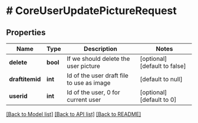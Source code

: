 # # CoreUserUpdatePictureRequest

## Properties

Name | Type | Description | Notes
------------ | ------------- | ------------- | -------------
**delete** | **bool** | If we should delete the user picture | [optional] [default to false]
**draftitemid** | **int** | Id of the user draft file to use as image | [default to null]
**userid** | **int** | Id of the user, 0 for current user | [optional] [default to 0]

[[Back to Model list]](../../README.md#models) [[Back to API list]](../../README.md#endpoints) [[Back to README]](../../README.md)
